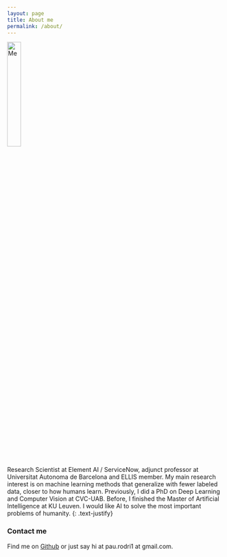 ```yaml
---
layout: page
title: About me
permalink: /about/
---
```


<img src="{{ site.url }}/assets/me.jpg" alt="Me" style="width:25%;">


Research Scientist at Element AI / ServiceNow, adjunct professor at Universitat Autonoma de Barcelona and ELLIS member. My main research interest is on machine learning methods that generalize with fewer labeled data, closer to how humans learn. Previously, I did a PhD on Deep Learning and Computer Vision at CVC-UAB. Before, I finished the Master of Artificial Intelligence at KU Leuven. I would like AI to solve the most important problems of humanity.
{: .text-justify}

### Contact me

Find me on [Github][github] or just say hi at pau.rodri1 at gmail.com.


[github]: https://github.com/prlz77

